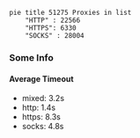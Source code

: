 
```mermaid
pie title 51275 Proxies in list
    "HTTP" : 22566
    "HTTPS": 6330
    "SOCKS" : 28004
```

### Some Info
#### Average Timeout

- mixed: 3.2s
- http: 1.4s
- https: 8.3s
- socks: 4.8s